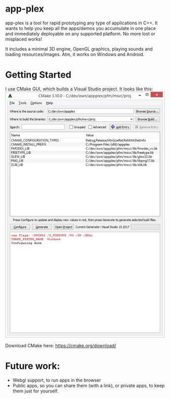 # app-plex

app-plex is a tool for rapid prototyping any type of applications in C++.
It wants to help you keep all the apps/demos you accumulate in one place and immediately deployable on any supported platform. No more lost or misplaced works!


It includes a minimal 3D engine, OpenGL graphics, playing sounds and loading resources/images.
Atm, it works on Windows and Android.

# Getting Started

I use CMake GUI, which builds a Visual Studio project.
It looks like this:
![CMake params](cmake-ss.jpg?raw=true "CMake params")

Download CMake here:
https://cmake.org/download/

# Future work:

- Webgl support, to run apps in the browser
- Public apps, so you can share them (with a link), or private apps, to keep them just for yourself.
